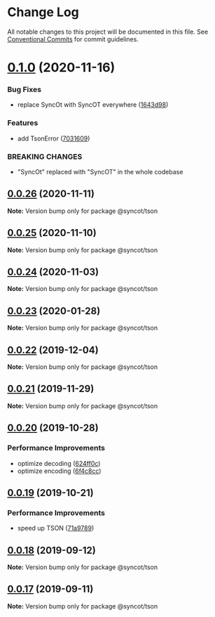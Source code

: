 # Change Log

All notable changes to this project will be documented in this file.
See [Conventional Commits](https://conventionalcommits.org) for commit guidelines.

# [0.1.0](https://github.com/SyncOT/SyncOT/compare/@syncot/tson@0.0.26...@syncot/tson@0.1.0) (2020-11-16)


### Bug Fixes

* replace SyncOt with SyncOT everywhere ([1643d98](https://github.com/SyncOT/SyncOT/commit/1643d98d22a811444a8992cbfb26598a583a5afd))


### Features

* add TsonError ([7031609](https://github.com/SyncOT/SyncOT/commit/703160996498b86953a31c7602ba1856c7d3bb1a))


### BREAKING CHANGES

* "SyncOt" replaced with "SyncOT" in the whole codebase





## [0.0.26](https://github.com/SyncOT/SyncOT/compare/@syncot/tson@0.0.25...@syncot/tson@0.0.26) (2020-11-11)

**Note:** Version bump only for package @syncot/tson





## [0.0.25](https://github.com/SyncOT/SyncOT/compare/@syncot/tson@0.0.24...@syncot/tson@0.0.25) (2020-11-10)

**Note:** Version bump only for package @syncot/tson





## [0.0.24](https://github.com/SyncOT/SyncOT/compare/@syncot/tson@0.0.23...@syncot/tson@0.0.24) (2020-11-03)

**Note:** Version bump only for package @syncot/tson





## [0.0.23](https://github.com/SyncOT/SyncOT/compare/@syncot/tson@0.0.22...@syncot/tson@0.0.23) (2020-01-28)

**Note:** Version bump only for package @syncot/tson





## [0.0.22](https://github.com/SyncOT/SyncOT/compare/@syncot/tson@0.0.21...@syncot/tson@0.0.22) (2019-12-04)

**Note:** Version bump only for package @syncot/tson





## [0.0.21](https://github.com/SyncOT/SyncOT/compare/@syncot/tson@0.0.20...@syncot/tson@0.0.21) (2019-11-29)

**Note:** Version bump only for package @syncot/tson





## [0.0.20](https://github.com/SyncOT/SyncOT/compare/@syncot/tson@0.0.19...@syncot/tson@0.0.20) (2019-10-28)


### Performance Improvements

* optimize decoding ([624ff0c](https://github.com/SyncOT/SyncOT/commit/624ff0c0bec424940ab0db3b5a06ebdcdc485a34))
* optimize encoding ([6f4c8cc](https://github.com/SyncOT/SyncOT/commit/6f4c8cc4a8f6e94b64b3c5ea9047bd813d68d927))





## [0.0.19](https://github.com/SyncOT/SyncOT/compare/@syncot/tson@0.0.18...@syncot/tson@0.0.19) (2019-10-21)


### Performance Improvements

* speed up TSON ([71a9789](https://github.com/SyncOT/SyncOT/commit/71a978925decf44b35a48ec2eca2287ece458960))





## [0.0.18](https://github.com/SyncOT/SyncOT/compare/@syncot/tson@0.0.17...@syncot/tson@0.0.18) (2019-09-12)

**Note:** Version bump only for package @syncot/tson





## [0.0.17](https://github.com/SyncOT/SyncOT/compare/@syncot/tson@0.0.16...@syncot/tson@0.0.17) (2019-09-11)

**Note:** Version bump only for package @syncot/tson
